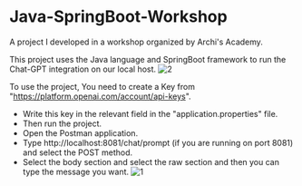 # Java-SpringBoot-Workshop
A project I developed in a workshop organized by Archi's Academy.

This project uses the Java language and SpringBoot framework to run the Chat-GPT integration on our local host. 
![2](https://github.com/eycwave/Java-SpringBoot-Workshop/assets/115780348/12019053-1c27-4978-8c36-236edab7a4e9)

To use the project,
You need to create a Key from "https://platform.openai.com/account/api-keys". 
- Write this key in the relevant field in the "application.properties" file.
- Then run the project.
- Open the Postman application.
- Type http://localhost:8081/chat/prompt (if you are running on port 8081) and select the POST method.
- Select the body section and select the raw section and then you can type the message you want.
![1](https://github.com/eycwave/Java-SpringBoot-Workshop/assets/115780348/56136250-b13d-4ee3-8088-a07cebc2075f)



